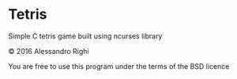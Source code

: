 # Tetris

Simple C tetris game built using ncurses library

&copy; 2016 Alessandro Righi

You are free to use this program under the terms of the BSD licence
